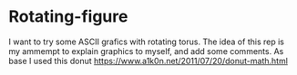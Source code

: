 # Rotating-figure
I want to try some ASCII grafics with rotating torus.
The idea of this rep is my ammempt to explain graphics to myself, and add some comments.
As base I used this donut 
https://www.a1k0n.net/2011/07/20/donut-math.html

